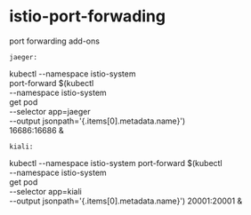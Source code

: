 # istio-port-forwading
port forwarding add-ons

`jaeger:`

kubectl --namespace istio-system \
    port-forward $(kubectl \
    --namespace istio-system \
    get pod \
    --selector app=jaeger \
    --output jsonpath='{.items[0].metadata.name}') \
    16686:16686 &
    
`kiali:`

kubectl --namespace istio-system     port-forward $(kubectl \
    --namespace istio-system \
    get pod \
    --selector app=kiali \
    --output jsonpath='{.items[0].metadata.name}') 20001:20001 &
